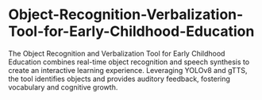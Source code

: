 # Object-Recognition-Verbalization-Tool-for-Early-Childhood-Education
The Object Recognition and Verbalization Tool for Early Childhood Education combines real-time object recognition and speech synthesis to create an interactive learning experience. Leveraging YOLOv8 and gTTS, the tool identifies objects and provides auditory feedback, fostering vocabulary and cognitive growth.
